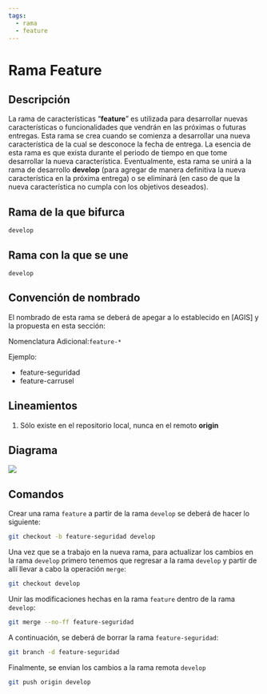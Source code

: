 ```yaml
---
tags:
  - rama
  - feature
---
```


# Rama Feature

## Descripción

La rama de características “**feature**” es utilizada para desarrollar nuevas características o funcionalidades que vendrán en las próximas o futuras entregas. Esta rama se crea cuando se comienza a desarrollar una nueva característica de la cual se desconoce la fecha de entrega. La esencia de esta rama es que exista durante el periodo de tiempo en que tome desarrollar la nueva característica. Eventualmente, esta rama se unirá a la rama de desarrollo **develop** \(para agregar de manera definitiva la nueva característica en la próxima entrega\) o se eliminará \(en caso de que la nueva característica no cumpla con los objetivos deseados\).

## Rama de la que bifurca

`develop`

## Rama con la que se une

`develop`

## Convención de nombrado

El nombrado de esta rama se deberá de apegar a lo establecido en \[AGIS\] y la propuesta en esta sección:

Nomenclatura Adicional:`feature-*`

Ejemplo:

* feature-seguridad
* feature-carrusel

## Lineamientos

1. Sólo existe en el repositorio local, nunca en el remoto **origin**

## Diagrama

![](/assets/images/git/branch-features.png)

## Comandos

Crear una rama `feature` a partir de la rama `develop` se deberá de hacer lo siguiente:

```bash
git checkout -b feature-seguridad develop
```

Una vez que se a trabajo en la nueva rama, para actualizar los cambios en la rama `develop` primero tenemos que regresar a la rama `develop` y partir de allí llevar a cabo la operación `merge`:

```bash
git checkout develop
```

Unir las modificaciones hechas en la rama `feature` dentro de la rama `develop`:

```bash
git merge --no-ff feature-seguridad
```

A continuación, se deberá de borrar la rama `feature-seguridad`:

```bash
git branch -d feature-seguridad
```

Finalmente, se envian los cambios a la rama remota `develop`

```bash
git push origin develop
```
